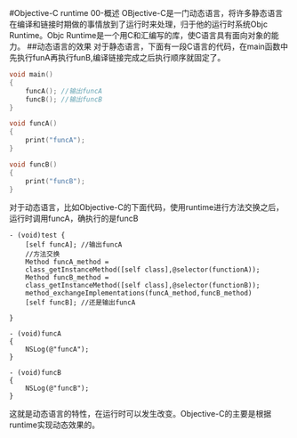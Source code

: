 
#Objective-C runtime 00-概述
OBjective-C是一门动态语言，将许多静态语言在编译和链接时期做的事情放到了运行时来处理，归于他的运行时系统Objc Runtime。Objc Runtime是一个用C和汇编写的库，使C语言具有面向对象的能力。
##动态语言的效果
对于静态语言，下面有一段C语言的代码，在main函数中先执行funA再执行funB,编译链接完成之后执行顺序就固定了。

```c
void main()
{
	funcA(); //输出funcA
	funcB(); //输出funcB
}

void funcA()
{
	print("funcA");
}

void funcB()
{
	print("funcB");
}
```

对于动态语言，比如Objective-C的下面代码，使用runtime进行方法交换之后，运行时调用funcA，确执行的是funcB

```
- (void)test {
	[self funcA]; //输出funcA
	//方法交换
	Method funcA_method = 
	class_getInstanceMethod([self class],@selector(functionA));
	Method funcB_method =
	class_getInstanceMethod([self class],@selector(functionB));
	method_exchangeImplementations(funcA_method,funcB_method)
	[self funcB]; //还是输出funcA

}

- (void)funcA
{
	NSLog(@"funcA");
}

- (void)funcB
{
	NSLog(@"funcB");
}
```
这就是动态语言的特性，在运行时可以发生改变。Objective-C的主要是根据runtime实现动态效果的。



